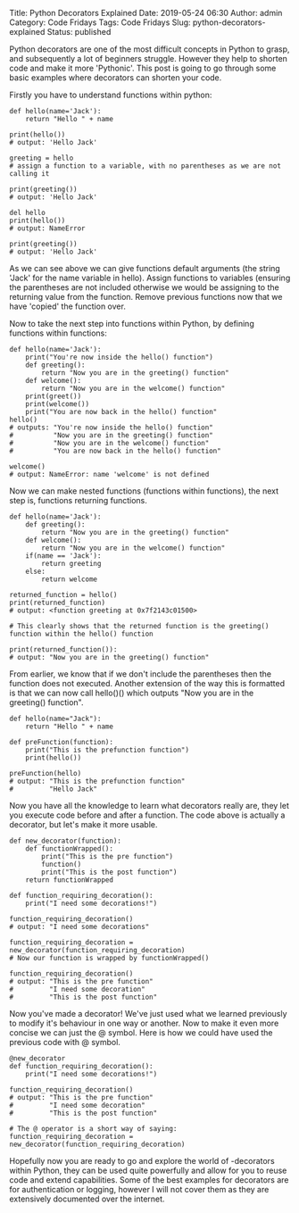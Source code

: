 Title: Python Decorators Explained
Date: 2019-05-24 06:30
Author: admin
Category: Code Fridays
Tags: Code Fridays
Slug: python-decorators-explained
Status: published

<!-- wp:paragraph -->

Python decorators are one of the most difficult concepts in Python to grasp, and subsequently a lot of beginners struggle. However they help to shorten code and make it more 'Pythonic'. This post is going to go through some basic examples where decorators can shorten your code.

<!-- /wp:paragraph -->

<!-- wp:paragraph -->

Firstly you have to understand functions within python:

<!-- /wp:paragraph -->

<!-- wp:syntaxhighlighter/code {"language":"python"} -->

``` {.wp-block-syntaxhighlighter-code}
def hello(name='Jack'):
    return "Hello " + name

print(hello())
# output: 'Hello Jack'

greeting = hello
# assign a function to a variable, with no parentheses as we are not calling it

print(greeting())
# output: 'Hello Jack'

del hello
print(hello())
# output: NameError

print(greeting())
# output: 'Hello Jack'
```

<!-- /wp:syntaxhighlighter/code -->

<!-- wp:paragraph -->

As we can see above we can give functions default arguments (the string 'Jack' for the name variable in hello). Assign functions to variables (ensuring the parentheses are not included otherwise we would be assigning to the returning value from the function. Remove previous functions now that we have 'copied' the function over.

<!-- /wp:paragraph -->

<!-- wp:paragraph -->

Now to take the next step into functions within Python, by defining functions within functions:

<!-- /wp:paragraph -->

<!-- wp:syntaxhighlighter/code {"language":"python"} -->

``` {.wp-block-syntaxhighlighter-code}
def hello(name='Jack'):
    print("You're now inside the hello() function")
    def greeting():
        return "Now you are in the greeting() function"
    def welcome():
        return "Now you are in the welcome() function"
    print(greet())
    print(welcome())
    print("You are now back in the hello() function"
hello()
# outputs: "You're now inside the hello() function"
#          "Now you are in the greeting() function"
#          "Now you are in the welcome() function" 
#          "You are now back in the hello() function"

welcome()
# output: NameError: name 'welcome' is not defined
```

<!-- /wp:syntaxhighlighter/code -->

<!-- wp:paragraph -->

Now we can make nested functions (functions within functions), the next step is, functions returning functions.

<!-- /wp:paragraph -->

<!-- wp:syntaxhighlighter/code {"language":"python"} -->

``` {.wp-block-syntaxhighlighter-code}
def hello(name='Jack'):
    def greeting():
        return "Now you are in the greeting() function"
    def welcome():
        return "Now you are in the welcome() function"
    if(name == 'Jack'):
        return greeting
    else:
        return welcome

returned_function = hello()
print(returned_function)
# output: <function greeting at 0x7f2143c01500>

# This clearly shows that the returned function is the greeting() function within the hello() function

print(returned_function()):
# output: "Now you are in the greeting() function"
```

<!-- /wp:syntaxhighlighter/code -->

<!-- wp:paragraph -->

From earlier, we know that if we don't include the parentheses then the function does not executed. Another extension of the way this is formatted is that we can now call hello()() which outputs "Now you are in the greeting() function".

<!-- /wp:paragraph -->

<!-- wp:syntaxhighlighter/code {"language":"python"} -->

``` {.wp-block-syntaxhighlighter-code}
def hello(name="Jack"):
    return "Hello " + name

def preFunction(function):
    print("This is the prefunction function")
    print(hello())

preFunction(hello)
# output: "This is the prefunction function"
#         "Hello Jack"
```

<!-- /wp:syntaxhighlighter/code -->

<!-- wp:paragraph -->

Now you have all the knowledge to learn what decorators really are, they let you execute code before and after a function. The code above is actually a decorator, but let's make it more usable.

<!-- /wp:paragraph -->

<!-- wp:syntaxhighlighter/code {"language":"python"} -->

``` {.wp-block-syntaxhighlighter-code}
def new_decorator(function):
    def functionWrapped():
        print("This is the pre function")
        function()
        print("This is the post function")
    return functionWrapped

def function_requiring_decoration():
    print("I need some decorations!")

function_requiring_decoration()
# output: "I need some decorations"

function_requiring_decoration = new_decorator(function_requiring_decoration)
# Now our function is wrapped by functionWrapped()

function_requiring_decoration()
# output: "This is the pre function"
#         "I need some decoration"
#         "This is the post function"
```

<!-- /wp:syntaxhighlighter/code -->

<!-- wp:paragraph -->

Now you've made a decorator! We've just used what we learned previously to modify it's behaviour in one way or another. Now to make it even more concise we can just the @ symbol. Here is how we could have used the previous code with @ symbol.

<!-- /wp:paragraph -->

<!-- wp:syntaxhighlighter/code {"language":"python"} -->

``` {.wp-block-syntaxhighlighter-code}
@new_decorator
def function_requiring_decoration():
    print("I need some decorations!")

function_requiring_decoration()
# output: "This is the pre function"
#         "I need some decoration"
#         "This is the post function"

# The @ operator is a short way of saying:
function_requiring_decoration = new_decorator(function_requiring_decoration)
```

<!-- /wp:syntaxhighlighter/code -->

<!-- wp:paragraph -->

Hopefully now you are ready to go and explore the world of -decorators within Python, they can be used quite powerfully and allow for you to reuse code and extend capabilities. Some of the best examples for decorators are for authentication or logging, however I will not cover them as they are extensively documented over the internet.

<!-- /wp:paragraph -->
